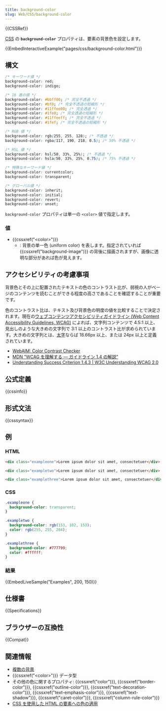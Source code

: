 ```yaml
---
title: background-color
slug: Web/CSS/background-color
---
```


{{CSSRef}}

[CSS](/ja/docs/Web/CSS) の **`background-color`** プロパティは、要素の背景色を設定します。

{{EmbedInteractiveExample("pages/css/background-color.html")}}

## 構文

```css
/* キーワード値 */
background-color: red;
background-color: indigo;

/* 16 進の値 */
background-color: #bbff00; /* 完全不透過 */
background-color: #bf0; /* 完全不透過の短縮形 */
background-color: #11ffee00; /* 完全透過 */
background-color: #1fe0; /* 完全透過の短縮形 */
background-color: #11ffeeff; /* 完全不透過 */
background-color: #1fef; /* 完全不透過の短縮形 */

/* RGB 値 */
background-color: rgb(255, 255, 128); /* 不透過 */
background-color: rgba(117, 190, 218, 0.5); /* 50% 不透過 */

/* HSL 値 */
background-color: hsl(50, 33%, 25%); /* 不透過 */
background-color: hsla(50, 33%, 25%, 0.75); /* 75% 不透過 */

/* 特殊なキーワード値 */
background-color: currentcolor;
background-color: transparent;

/* グローバル値 */
background-color: inherit;
background-color: initial;
background-color: revert;
background-color: unset;
```

`background-color` プロパティは単一の `<color>` 値で指定します。

### 値

- {{cssxref("&lt;color&gt;")}}
  - : 背景の単一色 (uniform color) を表します。指定されていれば {{cssxref("background-image")}} の背後に描画されますが、画像に透明な部分があれば色が見えます。

## アクセシビリティの考慮事項

背景色とその上に配置されたテキストの色のコントラスト比が、弱視の人がページのコンテンツを読むことができる程度の高さであることを確認することが重要です。

色のコントラスト比は、テキスト及び背景色の明度の値を比較することで決定されます。現在の[ウェブコンテンツアクセシビリティガイドライン (Web Content Accessibility Guidelines, WCAG)](https://www.w3.org/WAI/intro/wcag) によれば、文字列コンテンツで 4.5:1 以上、見出しのような大きめの文字列で 3:1 以上のコントラスト比が求められています。大きめの文字列とは、[太字](/ja/docs/Web/CSS/font-weight)ならば 18.66px 以上、または 24px 以上と定義されています。

- [WebAIM: Color Contrast Checker](https://webaim.org/resources/contrastchecker/)
- [MDN "WCAG を理解する ― ガイドライン 1.4 の解説"](/ja/docs/Web/Accessibility/Understanding_WCAG/Perceivable#ガイドライン_1.4_前景と背景の区別を含め、ユーザーがコンテンツを見たり聞いたりしやすくする)
- [Understanding Success Criterion 1.4.3 | W3C Understanding WCAG 2.0](https://www.w3.org/TR/UNDERSTANDING-WCAG20/visual-audio-contrast-contrast.html)

## 公式定義

{{cssinfo}}

## 形式文法

{{csssyntax}}

<h2 id="Examples">例</h2>

### HTML

```html
<div class="exampleone">Lorem ipsum dolor sit amet, consectetuer</div>

<div class="exampletwo">Lorem ipsum dolor sit amet, consectetuer</div>

<div class="examplethree">Lorem ipsum dolor sit amet, consectetuer</div>
```

### CSS

```css
.exampleone {
  background-color: transparent;
}

.exampletwo {
  background-color: rgb(153, 102, 153);
  color: rgb(255, 255, 204);
}

.examplethree {
  background-color: #777799;
  color: #ffffff;
}
```

### 結果

{{EmbedLiveSample("Examples", 200, 150)}}

## 仕様書

{{Specifications}}

## ブラウザーの互換性

{{Compat}}

## 関連情報

- [複数の背景](/ja/docs/Web/CSS/CSS_Backgrounds_and_Borders/Using_multiple_backgrounds)
- {{cssxref("&lt;color&gt;")}} データ型
- その他の色に関するプロパティ: {{cssxref("color")}}, {{cssxref("border-color")}}, {{cssxref("outline-color")}}, {{cssxref("text-decoration-color")}}, {{cssxref("text-emphasis-color")}}, {{cssxref("text-shadow")}}, {{cssxref("caret-color")}}, {{cssxref("column-rule-color")}}
- [CSS を使用した HTML の要素への色の適用](/ja/docs/Web/HTML/Applying_color)
